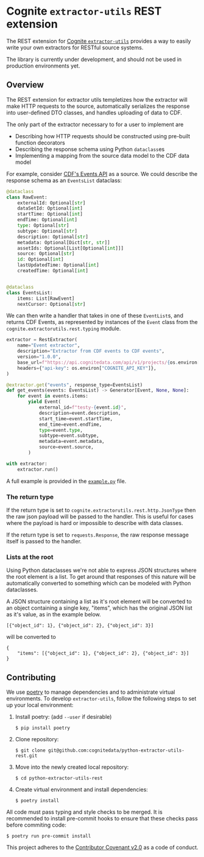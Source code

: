 # Cognite `extractor-utils` REST extension

The REST extension for [Cognite `extractor-utils`](https://github.com/cognitedata/python-extractor-utils) provides a way
to easily write your own extractors for RESTful source systems.

The library is currently under development, and should not be used in production environments yet.


## Overview

The REST extension for extractor utils templetizes how the extractor will make HTTP requests to the source,
automatically serializes the response into user-defined DTO classes, and handles uploading of data to CDF.

The only part of the extractor necessary to for a user to implement are

 * Describing how HTTP requests should be constructed using pre-built function decorators
 * Describing the response schema using Python `dataclass`es
 * Implementing a mapping from the source data model to the CDF data model

For example, consider [CDF's Events API](https://docs.cognite.com/api/v1/#operation/listEvents) as a source. We could
describe the response schema as an `EventsList` dataclass:

``` python
@dataclass
class RawEvent:
    externalId: Optional[str]
    dataSetId: Optional[int]
    startTime: Optional[int]
    endTime: Optional[int]
    type: Optional[str]
    subtype: Optional[str]
    description: Optional[str]
    metadata: Optional[Dict[str, str]]
    assetIds: Optional[List[Optional[int]]]
    source: Optional[str]
    id: Optional[int]
    lastUpdatedTime: Optional[int]
    createdTime: Optional[int]


@dataclass
class EventsList:
    items: List[RawEvent]
    nextCursor: Optional[str]
```

We can then write a handler that takes in one of these `EventList`s, and returns CDF Events, as represented by instances
of the `Event` class from the `cognite.extractorutils.rest.typing` module.


``` python
extractor = RestExtractor(
    name="Event extractor",
    description="Extractor from CDF events to CDF events",
    version="1.0.0",
    base_url=f"https://api.cognitedata.com/api/v1/projects/{os.environ['COGNITE_PROJECT']}/",
    headers={"api-key": os.environ["COGNITE_API_KEY"]},
)

@extractor.get("events", response_type=EventsList)
def get_events(events: EventsList) -> Generator[Event, None, None]:
    for event in events.items:
        yield Event(
            external_id=f"testy-{event.id}",
            description=event.description,
            start_time=event.startTime,
            end_time=event.endTime,
            type=event.type,
            subtype=event.subtype,
            metadata=event.metadata,
            source=event.source,
        )

with extractor:
    extractor.run()

```

A full example is provided in the [`example.py`](./example.py) file.

### The return type
If the return type is set to `cognite.extractorutils.rest.http.JsonType` then the raw json payload will be passed to the handler.
This is useful for cases where the payload is hard or impossible to describe with data classes.

If the return type is set to `requests.Response`, the raw response message itself is passed to the handler.

### Lists at the root
Using Python dataclasses we're not able to express JSON structures where the root element 
is a list. To get around that responses of this nature will be automatically converted to something which can be modeled with Python dataclasses. 

A JSON structure containing a list as it's root element will be converted to an object containing a single key, "items", which has the original JSON list as it's value, as in the example below.

```
[{"object_id": 1}, {"object_id": 2}, {"object_id": 3}]
```

will be converted to 

```
{
    "items": [{"object_id": 1}, {"object_id": 2}, {"object_id": 3}]
}
```

## Contributing

We use [poetry](https://python-poetry.org) to manage dependencies and to administrate virtual environments. To develop
`extractor-utils`, follow the following steps to set up your local environment:

 1. Install poetry: (add `--user` if desirable)
    ```
    $ pip install poetry
    ```
 2. Clone repository:
    ```
    $ git clone git@github.com:cognitedata/python-extractor-utils-rest.git
    ```
 3. Move into the newly created local repository:
    ```
    $ cd python-extractor-utils-rest
    ```
 4. Create virtual environment and install dependencies:
    ```
    $ poetry install
    ```

All code must pass typing and style checks to be merged. It is recommended to install pre-commit hooks to ensure that
these checks pass before commiting code:

```
$ poetry run pre-commit install
```

This project adheres to the [Contributor Covenant v2.0](https://www.contributor-covenant.org/version/2/0/code_of_conduct/)
as a code of conduct.

